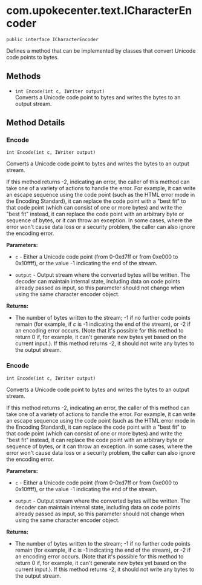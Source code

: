 # com.upokecenter.text.ICharacterEncoder

    public interface ICharacterEncoder

Defines a method that can be implemented by classes that convert Unicode
 code points to bytes.

## Methods

* `int Encode​(int c,
      IWriter output)`<br>
 Converts a Unicode code point to bytes and writes the bytes to an output
 stream.

## Method Details

### Encode
    int Encode​(int c, IWriter output)
Converts a Unicode code point to bytes and writes the bytes to an output
 stream. <p>If this method returns -2, indicating an error, the caller
 of this method can take one of a variety of actions to handle the
 error. For example, it can write an escape sequence using the code
 point (such as the HTML error mode in the Encoding Standard), it can
 replace the code point with a "best fit" to that code point (which
 can consist of one or more bytes) and write the "best fit" instead,
 it can replace the code point with an arbitrary byte or sequence of
 bytes, or it can throw an exception. In some cases, where the error
 won't cause data loss or a security problem, the caller can also
 ignore the encoding error.</p>

**Parameters:**

* <code>c</code> - Either a Unicode code point (from 0-0xd7ff or from 0xe000 to
 0x10ffff), or the value -1 indicating the end of the stream.

* <code>output</code> - Output stream where the converted bytes will be written. The
 decoder can maintain internal state, including data on code points
 already passed as input, so this parameter should not change when
 using the same character encoder object.

**Returns:**

* The number of bytes written to the stream; -1 if no further code
 points remain (for example, if _c_ is -1 indicating the end of the
 stream), or -2 if an encoding error occurs. (Note that it's possible
 for this method to return 0 if, for example, it can't generate new
 bytes yet based on the current input.). If this method returns -2, it
 should not write any bytes to the output stream.

### Encode
    int Encode​(int c, IWriter output)
Converts a Unicode code point to bytes and writes the bytes to an output
 stream. <p>If this method returns -2, indicating an error, the caller
 of this method can take one of a variety of actions to handle the
 error. For example, it can write an escape sequence using the code
 point (such as the HTML error mode in the Encoding Standard), it can
 replace the code point with a "best fit" to that code point (which
 can consist of one or more bytes) and write the "best fit" instead,
 it can replace the code point with an arbitrary byte or sequence of
 bytes, or it can throw an exception. In some cases, where the error
 won't cause data loss or a security problem, the caller can also
 ignore the encoding error.</p>

**Parameters:**

* <code>c</code> - Either a Unicode code point (from 0-0xd7ff or from 0xe000 to
 0x10ffff), or the value -1 indicating the end of the stream.

* <code>output</code> - Output stream where the converted bytes will be written. The
 decoder can maintain internal state, including data on code points
 already passed as input, so this parameter should not change when
 using the same character encoder object.

**Returns:**

* The number of bytes written to the stream; -1 if no further code
 points remain (for example, if _c_ is -1 indicating the end of the
 stream), or -2 if an encoding error occurs. (Note that it's possible
 for this method to return 0 if, for example, it can't generate new
 bytes yet based on the current input.). If this method returns -2, it
 should not write any bytes to the output stream.
